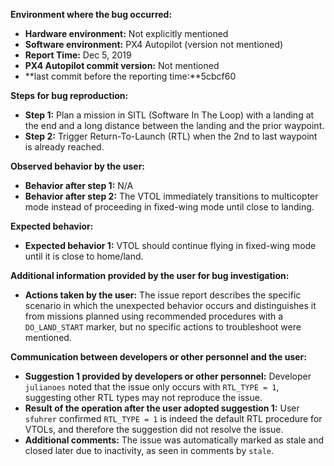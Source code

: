 **Environment where the bug occurred:**

- **Hardware environment:** Not explicitly mentioned
- **Software environment:** PX4 Autopilot (version not mentioned)
- **Report Time:** Dec 5, 2019
- **PX4 Autopilot commit version:** Not mentioned
- **last commit before the reporting time:**5cbcf60

**Steps for bug reproduction:**

- **Step 1:** Plan a mission in SITL (Software In The Loop) with a landing at the end and a long distance between the landing and the prior waypoint.
- **Step 2:** Trigger Return-To-Launch (RTL) when the 2nd to last waypoint is already reached.

**Observed behavior by the user:**

- **Behavior after step 1:** N/A
- **Behavior after step 2:** The VTOL immediately transitions to multicopter mode instead of proceeding in fixed-wing mode until close to landing.

**Expected behavior:**

- **Expected behavior 1:** VTOL should continue flying in fixed-wing mode until it is close to home/land.

**Additional information provided by the user for bug investigation:**

- **Actions taken by the user:** The issue report describes the specific scenario in which the unexpected behavior occurs and distinguishes it from missions planned using recommended procedures with a `DO_LAND_START` marker, but no specific actions to troubleshoot were mentioned.

**Communication between developers or other personnel and the user:**

- **Suggestion 1 provided by developers or other personnel:** Developer `julianoes` noted that the issue only occurs with `RTL_TYPE = 1`, suggesting other RTL types may not reproduce the issue.
- **Result of the operation after the user adopted suggestion 1:** User `sfuhrer` confirmed `RTL_TYPE = 1` is indeed the default RTL procedure for VTOLs, and therefore the suggestion did not resolve the issue. 
- **Additional comments:** The issue was automatically marked as stale and closed later due to inactivity, as seen in comments by `stale`.
